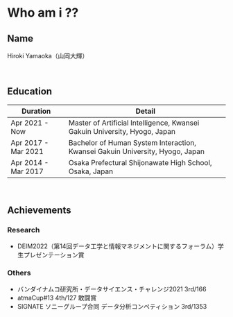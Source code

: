 # **Who am i ??**

## **Name**
Hiroki Yamaoka（山岡大輝）

<br>

## **Education**
|  Duration  |  Detail  |
| ---- | ---- |
|  Apr 2021 - Now  |  Master of Artificial Intelligence, Kwansei Gakuin University, Hyogo, Japan  |
|  Apr 2017 - Mar 2021  |  Bachelor of Human System Interaction, Kwansei Gakuin University, Hyogo, Japan  |
|  Apr 2014 - Mar 2017  |  Osaka Prefectural Shijonawate High School, Osaka, Japan  |
<br>

## **Achievements**
### **Research**
- DEIM2022（第14回データ工学と情報マネジメントに関するフォーラム）学生プレゼンテーション賞
### **Others**
- バンダイナムコ研究所・データサイエンス・チャレンジ2021 3rd/166
- atmaCup#13 4th/127 敢闘賞
- SIGNATE ソニーグループ合同 データ分析コンペティション 3rd/1353
